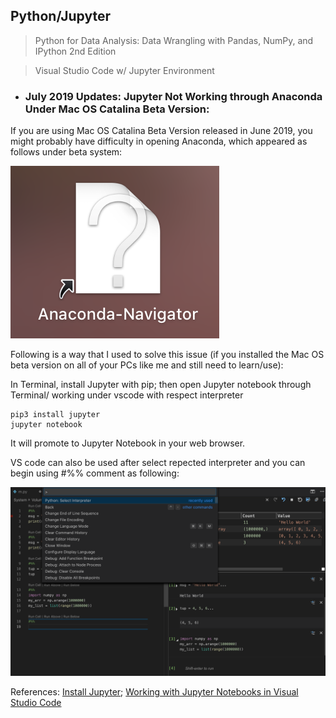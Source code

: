 ## Python/Jupyter

>Python for Data Analysis: Data Wrangling with Pandas, NumPy, and IPython 2nd Edition

>Visual Studio Code w/ Jupyter Environment

* ### July 2019 Updates: Jupyter Not Working through Anaconda Under Mac OS Catalina Beta Version:

If you are using Mac OS Catalina Beta Version released in June 2019, you might probably have difficulty in opening Anaconda, which appeared as follows under beta system:

![conda](https://github.com/zxecon/python/blob/master/conda.png)

Following is a way that I used to solve this issue (if you installed the Mac OS beta version on all of your PCs like me and still need to learn/use):

In Terminal, install Jupyter with pip; then open Jupyter notebook through Terminal/ working under vscode with respect interpreter

```
pip3 install jupyter
jupyter notebook
```
It will promote to Jupyter Notebook in your web browser.

VS code can also be used after select repected interpreter and you can begin using #%% comment as following:

![vsjupyter](https://github.com/zxecon/python/blob/master/vsjupyter.png)

References: [Install Jupyter](https://jupyter.org/install); [Working with Jupyter Notebooks in Visual Studio Code](https://code.visualstudio.com/docs/python/jupyter-support)
